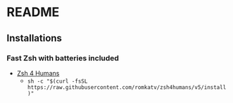# README

## Installations

### Fast Zsh with batteries included

* [Zsh 4 Humans](https://github.com/romkatv/zsh4humans?tab=readme-ov-file#installation)
    * `sh -c "$(curl -fsSL https://raw.githubusercontent.com/romkatv/zsh4humans/v5/install)"`
